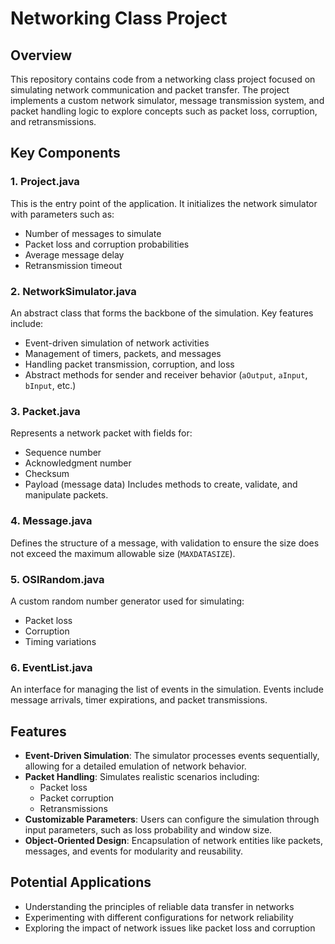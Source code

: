 # Networking Class Project

## Overview

This repository contains code from a networking class project focused on simulating network communication and packet transfer. The project implements a custom network simulator, message transmission system, and packet handling logic to explore concepts such as packet loss, corruption, and retransmissions.

## Key Components

### 1. **Project.java**
This is the entry point of the application. It initializes the network simulator with parameters such as:
- Number of messages to simulate
- Packet loss and corruption probabilities
- Average message delay
- Retransmission timeout

### 2. **NetworkSimulator.java**
An abstract class that forms the backbone of the simulation. Key features include:
- Event-driven simulation of network activities
- Management of timers, packets, and messages
- Handling packet transmission, corruption, and loss
- Abstract methods for sender and receiver behavior (`aOutput`, `aInput`, `bInput`, etc.)

### 3. **Packet.java**
Represents a network packet with fields for:
- Sequence number
- Acknowledgment number
- Checksum
- Payload (message data)
Includes methods to create, validate, and manipulate packets.

### 4. **Message.java**
Defines the structure of a message, with validation to ensure the size does not exceed the maximum allowable size (`MAXDATASIZE`).

### 5. **OSIRandom.java**
A custom random number generator used for simulating:
- Packet loss
- Corruption
- Timing variations

### 6. **EventList.java**
An interface for managing the list of events in the simulation. Events include message arrivals, timer expirations, and packet transmissions.

## Features

- **Event-Driven Simulation**: The simulator processes events sequentially, allowing for a detailed emulation of network behavior.
- **Packet Handling**: Simulates realistic scenarios including:
  - Packet loss
  - Packet corruption
  - Retransmissions
- **Customizable Parameters**: Users can configure the simulation through input parameters, such as loss probability and window size.
- **Object-Oriented Design**: Encapsulation of network entities like packets, messages, and events for modularity and reusability.

## Potential Applications
- Understanding the principles of reliable data transfer in networks
- Experimenting with different configurations for network reliability
- Exploring the impact of network issues like packet loss and corruption
